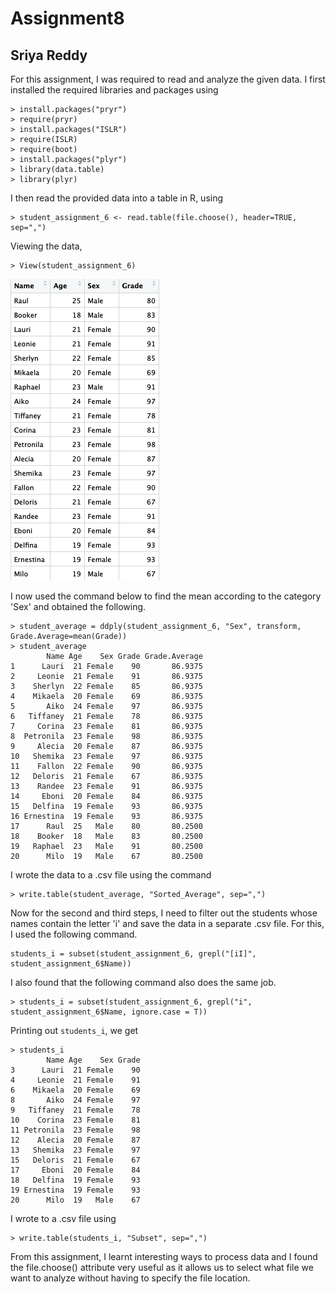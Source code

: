 # Assignment8
## Sriya Reddy 

For this assignment, I was required to read and analyze the given data. 
I first installed the required libraries and packages using

```
> install.packages("pryr")
> require(pryr)
> install.packages("ISLR")
> require(ISLR)
> require(boot)
> install.packages("plyr")
> library(data.table)
> library(plyr)
```

I then read the provided data into a table in R, using

```
> student_assignment_6 <- read.table(file.choose(), header=TRUE, sep=",")
```

Viewing the data, 
```
> View(student_assignment_6)
```
![](https://github.com/venatisriya/assignment8/blob/main/Table.png)

I now used the command below to find the mean according to the category 'Sex' and obtained the following.

```
> student_average = ddply(student_assignment_6, "Sex", transform, Grade.Average=mean(Grade))
> student_average
        Name Age    Sex Grade Grade.Average
1      Lauri  21 Female    90       86.9375
2     Leonie  21 Female    91       86.9375
3    Sherlyn  22 Female    85       86.9375
4    Mikaela  20 Female    69       86.9375
5       Aiko  24 Female    97       86.9375
6   Tiffaney  21 Female    78       86.9375
7     Corina  23 Female    81       86.9375
8  Petronila  23 Female    98       86.9375
9     Alecia  20 Female    87       86.9375
10   Shemika  23 Female    97       86.9375
11    Fallon  22 Female    90       86.9375
12   Deloris  21 Female    67       86.9375
13    Randee  23 Female    91       86.9375
14     Eboni  20 Female    84       86.9375
15   Delfina  19 Female    93       86.9375
16 Ernestina  19 Female    93       86.9375
17      Raul  25   Male    80       80.2500
18    Booker  18   Male    83       80.2500
19   Raphael  23   Male    91       80.2500
20      Milo  19   Male    67       80.2500
```

I wrote the data to a .csv file using the command

```
> write.table(student_average, "Sorted_Average", sep=",")
```

Now for the second and third steps, I need to filter out the students whose names contain the letter 'i' and save the data in a separate .csv file. 
For this, I used the following command.

```
students_i = subset(student_assignment_6, grepl("[iI]", student_assignment_6$Name))
```

I also found that the following command also does the same job. 

```
> students_i = subset(student_assignment_6, grepl("i", student_assignment_6$Name, ignore.case = T))
```

Printing out `students_i`, we get

```
> students_i
        Name Age    Sex Grade
3      Lauri  21 Female    90
4     Leonie  21 Female    91
6    Mikaela  20 Female    69
8       Aiko  24 Female    97
9   Tiffaney  21 Female    78
10    Corina  23 Female    81
11 Petronila  23 Female    98
12    Alecia  20 Female    87
13   Shemika  23 Female    97
15   Deloris  21 Female    67
17     Eboni  20 Female    84
18   Delfina  19 Female    93
19 Ernestina  19 Female    93
20      Milo  19   Male    67
```

I wrote to a .csv file using

```
> write.table(students_i, "Subset", sep=",")
```

From this assignment, I learnt interesting ways to process data and I found the file.choose() attribute very useful as it allows us to select what file we want to analyze without having to specify the file location. 






